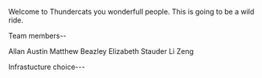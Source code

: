 


Welcome to Thundercats you wonderfull people. This is going to be a wild ride. 

Team members--

Allan Austin 
Matthew Beazley 
Elizabeth Stauder
Li Zeng


Infrastucture choice---   
